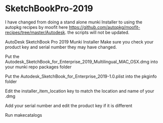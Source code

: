 # SketchBookPro-2019

I have changed from doing a stand alone munki Installer to using the autopkg recipes by
moofit here https://github.com/autopkg/moofit-recipes/tree/master/Autodesk. the scripts will not
be updated.

AutoDesk SketchBook Pro 2019 Munki Installer
Make sure you check your product key and serial number they may have changed.

Put the Autodesk_SketchBook_for_Enterprise_2019_Multilingual_MAC_OSX.dmg into your munki repo packages folder

Put the Autodesk_SketchBook_for_Enterprise_2019-1.0.plist into the pkginfo folder

Edit the installer_item_location key to match the location and name of your .dmg

Add your serial number and edit the product key if it is different

Run makecatalogs

